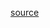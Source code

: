 [source](https://github.com/trekhleb/javascript-algorithms/blob/master/src/data-structures/tree/binary-search-tree/BinarySearchTreeNode.js)